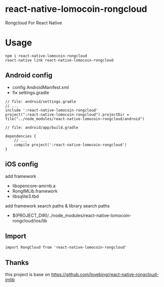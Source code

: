# react-native-lomocoin-rongcloud
Rongcloud For React Native

# Usage
```
npm i react-native-lomocoin-rongcloud
react-native link react-native-lomocoin-rongcloud
```

## Android config
- config AndroidManifest.xml
- fix settings.gradle
```
// file: android/settings.gradle
// ...
include ':react-native-lomocoin-rongcloud'
project(":react-native-lomocoin-rongcloud").projectDir = file("../node_modules/react-native-lomocoin-rongcloud/android")
```
```
// file: android/app/build.gradle

dependencies {
    // ...
    compile project(':react-native-lomocoin-rongcloud')
}

```

## iOS config
add framework
- libopencore-amrnb.a
- RongIMLib.framework
- libsqlite3.tbd

add framework search paths & library search paths
- $(PROJECT_DIR)/../node_modules/react-native-lomocoin-rongcloud/ios/lib

## Import
```
import RongCloud from 'react-native-lomocoin-rongcloud'
```


## Thanks
this project is base on https://github.com/lovebing/react-native-rongcloud-imlib
